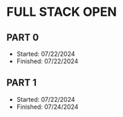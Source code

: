 # FULL STACK OPEN

## PART 0
- Started: 07/22/2024
- Finished: 07/22/2024

## PART 1
- Started: 07/22/2024
- Finished: 07/24/2024
